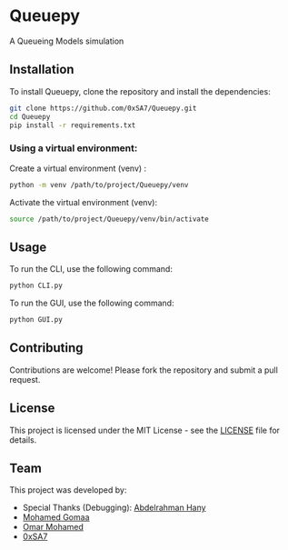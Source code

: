 # Queuepy
A Queueing Models simulation

## Installation
To install Queuepy, clone the repository and install the dependencies:
```bash
git clone https://github.com/0xSA7/Queuepy.git
cd Queuepy
pip install -r requirements.txt
```

### Using a virtual environment:
Create a virtual environment (venv) :
```bash
python -m venv /path/to/project/Queuepy/venv
```

Activate the virtual environment (venv):
```bash
source /path/to/project/Queuepy/venv/bin/activate
```

## Usage
To run the CLI, use the following command:
```bash
python CLI.py
```

To run the GUI, use the following command:
```bash
python GUI.py 
```

## Contributing
Contributions are welcome! Please fork the repository and submit a pull request.

## License
This project is licensed under the MIT License - see the [LICENSE](LICENSE) file for details.

## Team
This project was developed by:
- Special Thanks (Debugging): [Abdelrahman Hany](https://github.com/DopeBiscuit) 
- [Mohamed Gomaa](https://github.com/mohamedgomaa15)
- [Omar Mohamed](https://github.com/omarmohamedga)
- [0xSA7](https://linkedin.com/in/saleh-diaa-ahmed) 
